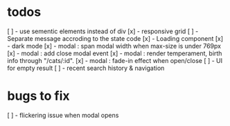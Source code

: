 # todos
[ ] - use sementic elements instead of div
[x] - responsive grid
[ ] - Separate message accroding to the state code
[x] - Loading component
[x] - dark mode
[x] - modal : span modal width when max-size is under 769px
[x] - modal : add close modal event
[x] - modal : render temperament, birth info through "/cats/:id".
[x] - modal : fade-in effect when open/close
[ ] - UI for empty result
[ ] - recent search history & navigation


# bugs to fix
[ ] - flickering issue when modal opens